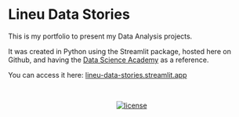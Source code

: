 # Lineu Data Stories

This is my portfolio to present my Data Analysis projects.

It was created in Python using the Streamlit package, hosted here on Github, and having the [Data Science Academy](https://www.datascienceacademy.com.br/) as a reference.

You can access it here: [lineu-data-stories.streamlit.app](https://lineu-data-stories.streamlit.app/)


<div align="center">

<br  />

[![license](https://img.shields.io/github/license/dec0dOS/amazing-github-template.svg?style=flat-square)](LICENSE)

</div>